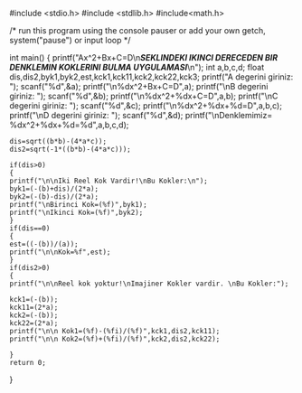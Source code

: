 #include <stdio.h>
#include <stdlib.h>
#include<math.h>

/* run this program using the console pauser or add your own getch, system("pause") or input loop */

int main() {
	printf("Ax^2+Bx+C=D\n***SEKLINDEKI IKINCI DERECEDEN BIR DENKLEMIN KOKLERINI BULMA UYGULAMASI***\n");
	int a,b,c,d;
	float dis,dis2,byk1,byk2,est,kck1,kck11,kck2,kck22,kck3;
	printf("A degerini giriniz: ");
	scanf("%d",&a);
	printf("\n%dx^2+Bx+C=D",a);
	printf("\nB degerini giriniz: ");
	scanf("%d",&b);
	printf("\n%dx^2+%dx+C=D",a,b);
	printf("\nC degerini giriniz: ");
	scanf("%d",&c);
	printf("\n%dx^2+%dx+%d=D",a,b,c);
	printf("\nD degerini giriniz: ");
	scanf("%d",&d);
	printf("\nDenklemimiz= %dx^2+%dx+%d=%d",a,b,c,d);
	
	dis=sqrt((b*b)-(4*a*c));
	dis2=sqrt(-1*((b*b)-(4*a*c)));
	
	if(dis>0)
	{
	printf("\n\nIki Reel Kok Vardir!\nBu Kokler:\n");
	byk1=(-(b)+dis)/(2*a);
	byk2=(-(b)-dis)/(2*a);
	printf("\nBirinci Kok=(%f)",byk1);
	printf("\nIkinci Kok=(%f)",byk2);
	}
	if(dis==0)
	{
	est=((-(b))/(a));
	printf("\n\nKok=%f",est);
	}
	if(dis2>0)
	{
    printf("\n\nReel kok yoktur!\nImajiner Kokler vardir. \nBu Kokler:");

    kck1=(-(b));
    kck11=(2*a);
    kck2=(-(b));
    kck22=(2*a);
	printf("\n\n Kok1=(%f)-(%fi)/(%f)",kck1,dis2,kck11);
	printf("\n\n Kok2=(%f)+(%fi)/(%f)",kck2,dis2,kck22);
		
    }
	return 0;
}
